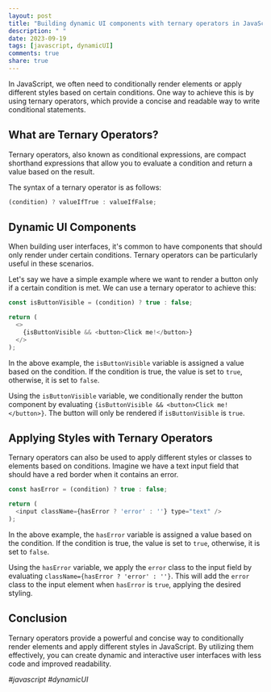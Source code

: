 ```yaml
---
layout: post
title: "Building dynamic UI components with ternary operators in JavaScript"
description: " "
date: 2023-09-19
tags: [javascript, dynamicUI]
comments: true
share: true
---
```


In JavaScript, we often need to conditionally render elements or apply different styles based on certain conditions. One way to achieve this is by using ternary operators, which provide a concise and readable way to write conditional statements.

## What are Ternary Operators?

Ternary operators, also known as conditional expressions, are compact shorthand expressions that allow you to evaluate a condition and return a value based on the result.

The syntax of a ternary operator is as follows:

```javascript
(condition) ? valueIfTrue : valueIfFalse;
```

## Dynamic UI Components

When building user interfaces, it's common to have components that should only render under certain conditions. Ternary operators can be particularly useful in these scenarios.

Let's say we have a simple example where we want to render a button only if a certain condition is met. We can use a ternary operator to achieve this:

```javascript
const isButtonVisible = (condition) ? true : false;

return (
  <>
    {isButtonVisible && <button>Click me!</button>}
  </>
);
```

In the above example, the `isButtonVisible` variable is assigned a value based on the condition. If the condition is true, the value is set to `true`, otherwise, it is set to `false`. 

Using the `isButtonVisible` variable, we conditionally render the button component by evaluating `{isButtonVisible && <button>Click me!</button>}`. The button will only be rendered if `isButtonVisible` is `true`.

## Applying Styles with Ternary Operators

Ternary operators can also be used to apply different styles or classes to elements based on conditions. Imagine we have a text input field that should have a red border when it contains an error.

```javascript
const hasError = (condition) ? true : false;

return (
  <input className={hasError ? 'error' : ''} type="text" />
);
```

In the above example, the `hasError` variable is assigned a value based on the condition. If the condition is true, the value is set to `true`, otherwise, it is set to `false`. 

Using the `hasError` variable, we apply the `error` class to the input field by evaluating `className={hasError ? 'error' : ''}`. This will add the `error` class to the input element when `hasError` is `true`, applying the desired styling.

## Conclusion

Ternary operators provide a powerful and concise way to conditionally render elements and apply different styles in JavaScript. By utilizing them effectively, you can create dynamic and interactive user interfaces with less code and improved readability.

*#javascript #dynamicUI*
